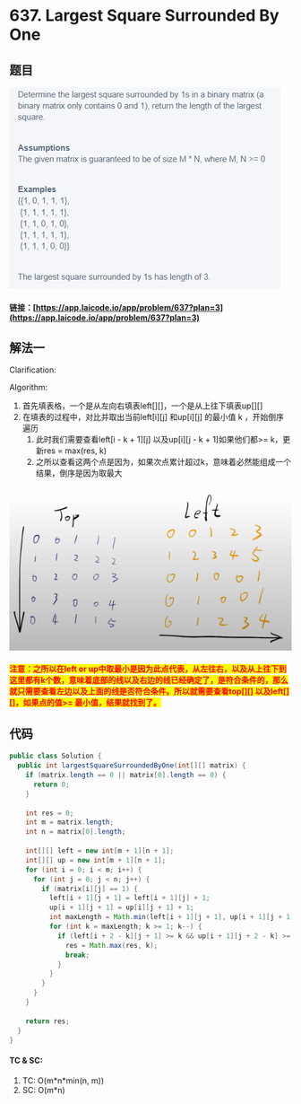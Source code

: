 # 637. Largest Square Surrounded By One

## 题目

![](<../../.gitbook/assets/image (149).png>)

#### 链接：[https://app.laicode.io/app/problem/637?plan=3](https://app.laicode.io/app/problem/637?plan=3)

## 解法一

Clarification:&#x20;

Algorithm:&#x20;

1. 首先填表格，一个是从左向右填表left\[]\[]，一个是从上往下填表up\[]\[]
2. 在填表的过程中，对比并取出当前left\[i]\[j] 和up\[i]\[j] 的最小值 k ，开始倒序遍历
   1. 此时我们需要查看left\[i - k + 1]\[j] 以及up\[i]\[j - k + 1]如果他们都>= k，更新res = max(res, k)
   2. 之所以查看这两个点是因为，如果次点累计超过k，意味着必然能组成一个结果，倒序是因为取最大

![](<../../.gitbook/assets/image (99).png>)

#### <mark style="color:red;">注意：之所以在left or up中取最小是因为此点代表，从左往右，以及从上往下到这里都有k个数，意味着底部的线以及右边的线已经确定了，是符合条件的，那么就只需要查看左边以及上面的线是否符合条件。所以就需要查看top\[]\[] 以及left\[]\[]，如果点的值>= 最小值，结果就找到了。</mark>

## 代码

```java
public class Solution {
  public int largestSquareSurroundedByOne(int[][] matrix) {
    if (matrix.length == 0 || matrix[0].length == 0) {
      return 0;
    }

    int res = 0;
    int m = matrix.length;
    int n = matrix[0].length;

    int[][] left = new int[m + 1][n + 1];
    int[][] up = new int[m + 1][n + 1];
    for (int i = 0; i < m; i++) {
      for (int j = 0; j < n; j++) {
        if (matrix[i][j] == 1) {
          left[i + 1][j + 1] = left[i + 1][j] + 1;
          up[i + 1][j + 1] = up[i][j + 1] + 1;
          int maxLength = Math.min(left[i + 1][j + 1], up[i + 1][j + 1]);
          for (int k = maxLength; k >= 1; k--) {
            if (left[i + 2 - k][j + 1] >= k && up[i + 1][j + 2 - k] >= k) {
              res = Math.max(res, k);
              break;
            }
          }
        }
      }
    }

    return res;
  }
}

```

#### TC & SC:&#x20;

1. TC: O(m\*n\*min(n, m))
2. SC: O(m\*n)
